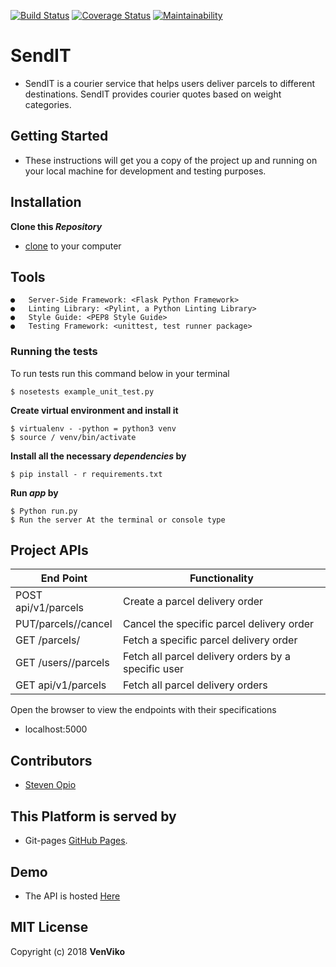 [![Build Status](https://travis-ci.org/steveviko/SendIT.svg?branch=develop)](https://travis-ci.org/steveviko/SendIT)
[![Coverage Status](https://coveralls.io/repos/github/steveviko/SendIT/badge.svg?branch=challenge2)](https://coveralls.io/github/steveviko/SendIT?branch=challenge2)
[![Maintainability](https://api.codeclimate.com/v1/badges/2b9eb6fa3784abf79d79/maintainability)](https://codeclimate.com/github/steveviko/SendIT/maintainability)
# SendIT

- SendIT is a courier service that helps users deliver parcels to different destinations. SendIT provides courier quotes    based on weight categories.

## Getting Started
- These instructions will get you a copy of the project up and running on your local machine for development and testing purposes.

## Installation
**Clone this _Repository_**

 - [clone](https://github.com/steveviko/SendIT/tree/develop) to your computer


 ## Tools
 ``` 
●	Server-Side Framework: <Flask Python Framework>
●	Linting Library: <Pylint, a Python Linting Library>
●	Style Guide: <PEP8 Style Guide>
●	Testing Framework: <unittest, test runner package>
 ```
### Running the tests
To run tests run this command below in your terminal

```
$ nosetests example_unit_test.py
```
**Create virtual environment and install it**
```
$ virtualenv - -python = python3 venv
$ source / venv/bin/activate
```
**Install all the necessary _dependencies_ by**
```
$ pip install - r requirements.txt
```
**Run _app_ by**
```
$ Python run.py
$ Run the server At the terminal or console type
```
## Project APIs
|           End Point | Functionality |
| -------------------------------------- | ----------------------------------------- |
|     POST   api/v1/parcels      | Create a parcel delivery order |
|PUT/parcels/<parcelId>/cancel|Cancel the specific parcel delivery order |
| GET /parcels/<parcelId> | Fetch a specific parcel delivery order|
| GET /users/<userId>/parcels | Fetch all parcel delivery orders by a specific user |
|     GET  api/v1/parcels  | Fetch all parcel delivery orders |

Open the browser to view the endpoints with their specifications
* localhost:5000 


## Contributors
- [Steven Opio](https://github.com/steveviko)

## This Platform is served by  
- Git-pages [GitHub Pages](https://steveviko.github.io/SendIT/). 

## Demo
- The API is hosted [Here](https://venvikosendit.herokuapp.com/api/v1/parcels)

## MIT License

Copyright (c) 2018 **VenViko**